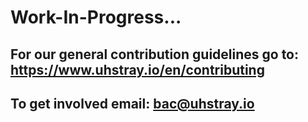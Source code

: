 # Work-In-Progress...

## For our general contribution guidelines go to: https://www.uhstray.io/en/contributing

## To get involved email: bac@uhstray.io
